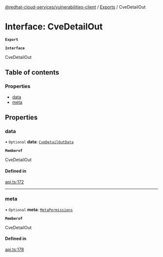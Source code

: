 [@redhat-cloud-services/vulnerabilities-client](../README.md) / [Exports](../modules.md) / CveDetailOut

# Interface: CveDetailOut

**`Export`**

**`Interface`**

CveDetailOut

## Table of contents

### Properties

- [data](CveDetailOut.md#data)
- [meta](CveDetailOut.md#meta)

## Properties

### data

• `Optional` **data**: [`CveDetailOutData`](CveDetailOutData.md)

**`Memberof`**

CveDetailOut

#### Defined in

[api.ts:172](https://github.com/RedHatInsights/javascript-clients/blob/master/packages/vulnerabilities/api.ts#L172)

___

### meta

• `Optional` **meta**: [`MetaPermissions`](MetaPermissions.md)

**`Memberof`**

CveDetailOut

#### Defined in

[api.ts:178](https://github.com/RedHatInsights/javascript-clients/blob/master/packages/vulnerabilities/api.ts#L178)

